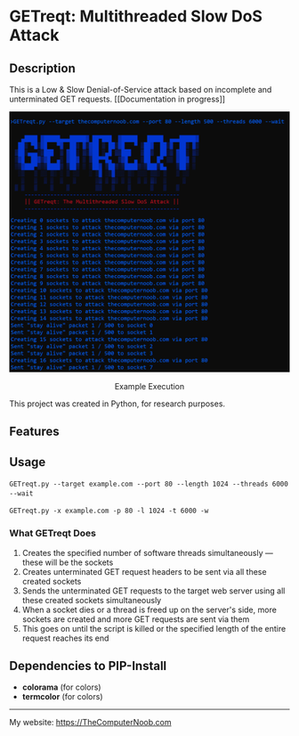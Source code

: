 # GETreqt: Multithreaded Slow DoS Attack

## Description
This is a Low & Slow Denial-of-Service attack based on incomplete and unterminated GET requests. [[Documentation in progress]]

<div align="center">
<img src="https://raw.githubusercontent.com/SHUR1K-N/GETreqt-Multithreaded-Slow-DoS-Attack/main/Images/Example%20Execution.png" >
<p>Example Execution</p>
</div>

This project was created in Python, for research purposes.

## Features


## Usage
`GETreqt.py --target example.com --port 80 --length 1024 --threads 6000 --wait`

`GETreqt.py -x example.com -p 80 -l 1024 -t 6000 -w`


### What GETreqt Does
1. Creates the specified number of software threads simultaneously — these will be the sockets
2. Creates unterminated GET request headers to be sent via all these created sockets
3. Sends the unterminated GET requests to the target web server using all these created sockets simultaneously
4. When a socket dies or a thread is freed up on the server's side, more sockets are created and more GET requests are sent via them
5. This goes on until the script is killed or the specified length of the entire request reaches its end


## Dependencies to PIP-Install
- **colorama** (for colors)
- **termcolor** (for colors)

------------

My website: https://TheComputerNoob.com
